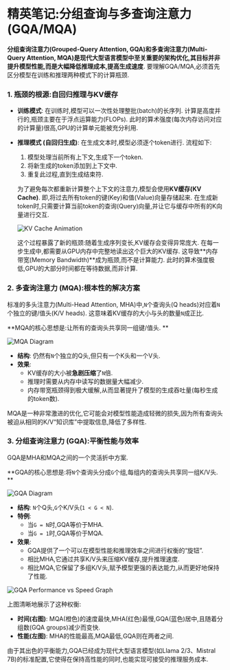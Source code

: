 # 精英笔记:分组查询与多查询注意力 (GQA/MQA)

**分组查询注意力(Grouped-Query Attention, GQA)**和**多查询注意力(Multi-Query Attention, MQA)**是现代大型语言模型中至关重要的架构优化,其目标并非提升模型性能,而是**大幅降低推理成本,提高生成速度**. 要理解GQA/MQA,必须首先区分模型在训练和推理两种模式下的计算瓶颈. 

### 1. 瓶颈的根源:自回归推理与KV缓存

- **训练模式**: 在训练时,模型可以一次性处理整批(batch)的长序列. 计算是高度并行的,瓶颈主要在于浮点运算能力(FLOPs). 此时的算术强度(每次内存访问对应的计算量)很高,GPU的计算单元能被充分利用. 

- **推理模式 (自回归生成)**: 在生成文本时,模型必须逐个token进行. 流程如下:
  1. 模型处理当前所有上下文,生成下一个token. 
  2. 将新生成的token添加到上下文中. 
  3. 重复此过程,直到生成结束符. 

  为了避免每次都重新计算整个上下文的注意力,模型会使用**KV缓存(KV Cache)**. 即,将过去所有token的键(Key)和值(Value)向量存储起来. 在生成新token时,只需要计算当前token的查询(Query)向量,并让它与缓存中所有的K向量进行交互. 

  ![KV Cache Animation](https://storage.googleapis.com/static.a-b-c/project-daedalus/L3-P60.png)

  这个过程暴露了新的瓶颈:随着生成序列变长,KV缓存会变得异常庞大. 在每一步生成中,都需要从GPU内存中完整地读出这个巨大的KV缓存. 这导致**内存带宽(Memory Bandwidth)**成为瓶颈,而不是计算能力. 此时的算术强度极低,GPU的大部分时间都在等待数据,而非计算. 

### 2. 多查询注意力 (MQA):根本性的解决方案

标准的多头注意力(Multi-Head Attention, MHA)中,`N`个查询头(Q heads)对应着`N`个独立的键/值头(K/V heads). 这意味着KV缓存的大小与头的数量`N`成正比. 

**MQA的核心思想是:让所有的查询头共享同一组键/值头. **

![MQA Diagram](https://storage.googleapis.com/static.a-b-c/project-daedalus/L3-P62.png)

- **结构**: 仍然有`N`个独立的Q头,但只有一个K头和一个V头. 
- **效果**:
  - KV缓存的大小被**急剧压缩**了`N`倍. 
  - 推理时需要从内存中读写的数据量大幅减少. 
  - 内存带宽瓶颈得到极大缓解,从而显著提升了模型的生成吞吐量(每秒生成的token数). 

MQA是一种非常激进的优化,它可能会对模型性能造成轻微的损失,因为所有查询头被迫从相同的K/V“知识库”中提取信息,降低了多样性. 

### 3. 分组查询注意力 (GQA):平衡性能与效率

GQA是MHA和MQA之间的一个灵活折中方案. 

**GQA的核心思想是:将`N`个查询头分成`G`个组,每组内的查询头共享同一组K/V头. **

![GQA Diagram](https://storage.googleapis.com/static.a-b-c/project-daedalus/L3-P63.png)

- **结构**: `N`个Q头,`G`个K/V头(`1 < G < N`). 
- **特例**:
  - 当`G = N`时,GQA等价于MHA. 
  - 当`G = 1`时,GQA等价于MQA. 
- **效果**:
  - GQA提供了一个可以在模型性能和推理效率之间进行权衡的“旋钮”. 
  - 相比MHA,它通过共享K/V头来压缩KV缓存,提升推理速度. 
  - 相比MQA,它保留了多组K/V头,赋予模型更强的表达能力,从而更好地保持了性能. 

![GQA Performance vs Speed Graph](https://storage.googleapis.com/static.a-b-c/project-daedalus/L3-P64.png)

上图清晰地展示了这种权衡:
- **时间(右图)**: MQA(橙色)的速度最快,MHA(红色)最慢,GQA(蓝色)居中,且随着分组数(GQA groups)减少而变快. 
- **性能(左图)**: MHA的性能最高,MQA最低,GQA则在两者之间. 

由于其出色的平衡能力,GQA已经成为现代大型语言模型(如Llama 2/3、Mistral 7B)的标准配置,它使得在保持高性能的同时,也能实现可接受的推理服务成本. 
